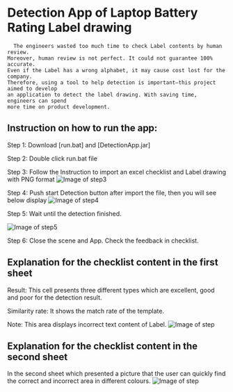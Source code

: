 # **Detection App of Laptop Battery Rating Label drawing**

```
  The engineers wasted too much time to check Label contents by human review. 
Moreover, human review is not perfect. It could not guarantee 100% accurate. 
Even if the Label has a wrong alphabet, it may cause cost lost for the company.
Therefore, using a tool to help detection is important—this project aimed to develop 
an application to detect the label drawing. With saving time, engineers can spend 
more time on product development.
```

## Instruction on how to run the app:

Step 1: Download [run.bat] and [DetectionApp.jar]

Step 2: Double click run.bat file

Step 3: Follow the Instruction to import an excel checklist and Label drawing with PNG format 
![Image of step3](https://i.imgur.com/cx3dWfy.png)

Step 4: Push start Detection button after import the file, then you will see below display
![Image of step4](https://i.imgur.com/9zyKefZ.png)

Step 5: Wait until the detection finished.

![Image of step5](https://i.imgur.com/EATqhyy.png)

Step 6: Close the scene and App. Check the feedback in checklist.


## Explanation for the checklist content in the first sheet

Result: This cell presents three different types which are excellent, good and poor for the detection result. 

Similarity rate: It shows the match rate of the template.

Note: This area displays incorrect text content of Label.
![Image of step](https://i.imgur.com/EB9eaZZ.png)

## Explanation for the checklist content in the second sheet
In the second sheet which presented a picture that the user can quickly find the correct and incorrect area in different colours.
![Image of step](https://i.imgur.com/9QzXhWA.png)
